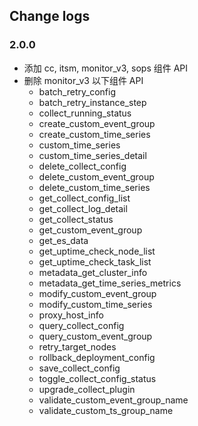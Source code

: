## Change logs

### 2.0.0
- 添加 cc, itsm, monitor_v3, sops 组件 API
- 删除 monitor_v3 以下组件 API
  - batch_retry_config
  - batch_retry_instance_step
  - collect_running_status
  - create_custom_event_group
  - create_custom_time_series
  - custom_time_series
  - custom_time_series_detail
  - delete_collect_config
  - delete_custom_event_group
  - delete_custom_time_series
  - get_collect_config_list
  - get_collect_log_detail
  - get_collect_status
  - get_custom_event_group
  - get_es_data
  - get_uptime_check_node_list
  - get_uptime_check_task_list
  - metadata_get_cluster_info
  - metadata_get_time_series_metrics
  - modify_custom_event_group
  - modify_custom_time_series
  - proxy_host_info
  - query_collect_config
  - query_custom_event_group
  - retry_target_nodes
  - rollback_deployment_config
  - save_collect_config
  - toggle_collect_config_status
  - upgrade_collect_plugin
  - validate_custom_event_group_name
  - validate_custom_ts_group_name